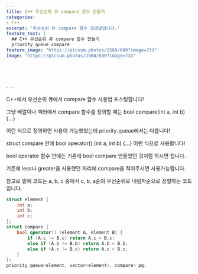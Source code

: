 ```yaml
---
title: C++ 우선순위 큐 compare 함수 만들기
categories:
- C++
excerpt: "우선순위 큐 compare 함수 설명글입니다."
feature_text: |
  ## C++ 우선순위 큐 compare 함수 만들기
  priority_queue compare
feature_image: "https://picsum.photos/2560/600?image=733"
image: "https://picsum.photos/2560/600?image=733"





---
```


C++에서 우선순위 큐에서 compare 함수 사용법 포스팅합니다!  

그냥 배열이나 벡터에서 compare 함수를 정의할 때는 bool compare(int a, int b) {...}  

이런 식으로 정의하면 사용이 가능했었는데 priority_queue에서는 다릅니다!  

struct compare 안에 bool operator() (int a, int b) {...} 이런 식으로 사용합니다!  

bool operator 함수 안에는 기존에 bool compare 만들었던 것처럼 하시면 됩니다.  

기존에 less나 greater을 사용했던 자리에 compare을 적어주시면 사용가능합니다.  

참고로 밑에 코드는 a, b, c 중에서 c, b, a순의 우선순위로 내림차순으로 정렬하는 코드입니다.  



```c++
struct element {
	int a;
	int b;
	int c;
};
struct compare {
	bool operator() (element A, element B) {
		if (A.c != B.c) return A.c < B.c;
		else if (A.b != B.b) return A.b < B.b;
		else if (A.c != B.c) return A.c < B.c;
	}
};
priority_queue<element, vector<element>, compare> pq;
```
